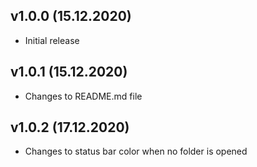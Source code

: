 ## v1.0.0 (15.12.2020)

- Initial release

## v1.0.1 (15.12.2020)

- Changes to README.md file

## v1.0.2 (17.12.2020)

- Changes to status bar color when no folder is opened

